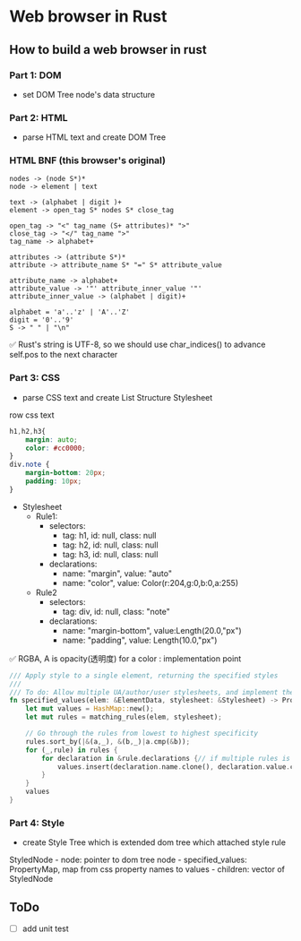# Web browser in Rust

## How to build a web browser in rust
### Part 1: DOM
- set DOM Tree node's data structure

### Part 2: HTML
- parse HTML text and create DOM Tree

### HTML BNF (this browser's original)
```
nodes -> (node S*)*
node -> element | text

text -> (alphabet | digit )+
element -> open_tag S* nodes S* close_tag

open_tag -> "<" tag_name (S+ attributes)* ">"
close_tag -> "</" tag_name ">"
tag_name -> alphabet+

attributes -> (attribute S*)*
attribute -> attribute_name S* "=" S* attribute_value

attribute_name -> alphabet+
attribute_value -> '"' attribute_inner_value '"'
attribute_inner_value -> (alphabet | digit)+

alphabet = 'a'..'z' | 'A'..'Z'
digit = '0'..'9'
S -> " " | "\n"
```

:white_check_mark:
Rust's string is UTF-8, so we should use char_indices() to  advance self.pos to the next character

### Part 3: CSS
- parse CSS text and create List Structure Stylesheet

row css text
```css
h1,h2,h3{
    margin: auto;
    color: #cc0000;
}
div.note {
    margin-bottom: 20px;
    padding: 10px;
}

```

- Stylesheet
    - Rule1:
        - selectors:
            - tag: h1, id: null, class: null
            - tag: h2, id: null, class: null
            - tag: h3, id: null, class: null
        - declarations:
            - name: "margin", value: "auto"
            - name: "color", value: Color(r:204,g:0,b:0,a:255)
    - Rule2
        - selectors:
            - tag: div, id: null, class: "note"
        - declarations:
            - name: "margin-bottom", value:Length(20.0,"px")
            - name: "padding", value: Length(10.0,"px")


:white_check_mark:
RGBA, A is opacity(透明度) for a color
: implementation point
```rust:style.rs
/// Apply style to a single element, returning the specified styles
///
/// To do: Allow multiple UA/author/user stylesheets, and implement the cascade
fn specified_values(elem: &ElementData, stylesheet: &Stylesheet) -> PropertyMap{
    let mut values = HashMap::new();
    let mut rules = matching_rules(elem, stylesheet);

    // Go through the rules from lowest to highest specificity
    rules.sort_by(|&(a,_), &(b,_)|a.cmp(&b));
    for (_,rule) in rules {
        for declaration in &rule.declarations {// if multiple rules is containd, hash map overwrite the most specified one.
            values.insert(declaration.name.clone(), declaration.value.clone());
        }
    }
    values
}
```
### Part 4: Style
- create Style Tree which is extended dom tree which attached style rule

StyledNode
    - node: pointer to dom tree node
    - specified_values: PropertyMap, map from css property names to values
    - children: vector of StyledNode



## ToDo
- [ ] add unit test
